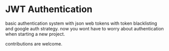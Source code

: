 # JWT Authentication

basic authentication system with json web tokens with token blacklisting and google auth strategy. now you wont have to worry about authentication when starting a new project.

contributions are welcome.
